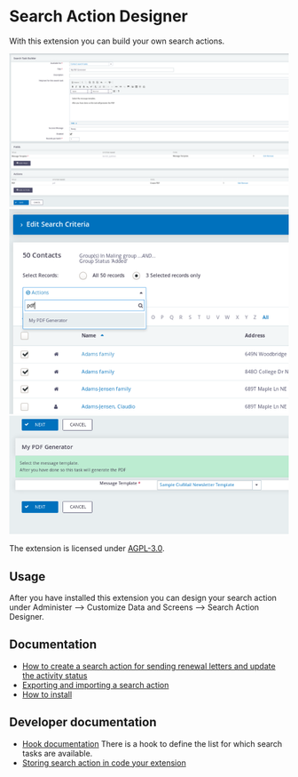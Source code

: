 # Search Action Designer

With this extension you can build your own search actions. 

![Screenshot1](images/screenshot1.png)
![Screenshot2](images/screenshot2.png)
![Screenshot3](images/screenshot3.png)

The extension is licensed under [AGPL-3.0](LICENSE.txt).

## Usage

After you have installed this extension you can design your search action under Administer --> Customize Data and Screens --> Search Action Designer.

## Documentation

* [How to create a search action for sending renewal letters and update the activity status](docs/create_a_search_action.md)
* [Exporting and importing a search action](docs/export_import.md)
* [How to install](docs/howto_install.md)

## Developer documentation

* [Hook documentation](docs/hooks.md) There is a hook to define the list for which search tasks are available. 
* [Storing search action in code your extension](docs/storing_search_actions.md)
